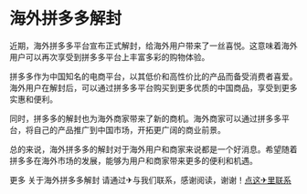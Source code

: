# 海外拼多多解封

近期，海外拼多多平台宣布正式解封，给海外用户带来了一丝喜悦。这意味着海外用户可以再次享受到拼多多平台上丰富多彩的购物体验。

拼多多作为中国知名的电商平台，以其低价和高性价比的产品而备受消费者喜爱。海外用户在解封后，可以通过拼多多平台购买到更多优质的中国商品，享受到更多实惠和便利。

同时，拼多多的解封也为海外商家带来了新的商机。海外商家可以通过拼多多平台，将自己的产品推广到中国市场，开拓更广阔的商业前景。

总的来说，海外拼多多的解封对于海外用户和商家来说都是一个好消息。希望随着拼多多在海外市场的发展，能够为用户和商家带来更多的便利和机遇。

更多 关于海外拼多多解封 请通过✈与我们联系，感谢阅读，谢谢！[点这✈里联系](https://sms.k02.cc)